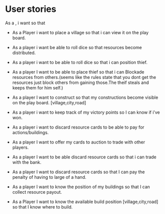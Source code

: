 # User stories

As a <type of user>, i want <some goal > so that <some reason>

* As a Player i want to place a village so that i can view it on the play board.
* As a player i want be able to roll dice so that resources become distributed.
* As a player i want to be able to roll dice so that i can position thief.
* As a player I want to be able to place thief so that i can Blockade resources from others.(seems like the rules state that you dont get the resources just block others from gaining those.The theif steals and keeps them for him self.)
* As a player I want to construct so that my constructions become visible on the play board.
[village,city,road]

* As a player i want to keep track of my victory points so I can know if i’ve won.
* As a player i want to discard resource cards to be able to pay for actions/buildings.
* As a player I want to offer my cards to auction to trade with other players.
* As a player I want to be able discard resource cards so that i can trade with the bank.
* As a player I want to discard resource cards so that I can pay the penalty of having to large of a hand.

* As a player I want to know the position of my buildings so that I can collect resource payout.
* As a Player I want to know the available build position [village,city,road] so that I know where to build.
